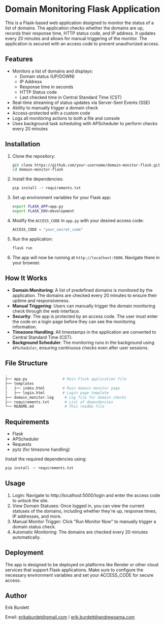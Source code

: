 # Domain Monitoring Flask Application

This is a Flask-based web application designed to monitor the status of a list of domains. The application checks whether the domains are up, records their response time, HTTP status code, and IP address. It updates every 20 minutes and allows for manual triggering of the monitor. The application is secured with an access code to prevent unauthorized access.

## Features

- Monitors a list of domains and displays:
  - Domain status (UP/DOWN)
  - IP Address
  - Response time in seconds
  - HTTP Status code
  - Last checked time in Central Standard Time (CST)
- Real-time streaming of status updates via Server-Sent Events (SSE)
- Ability to manually trigger a domain check
- Access-protected with a custom code
- Logs all monitoring actions to both a file and console
- Uses background task scheduling with APScheduler to perform checks every 20 minutes

## Installation

1. Clone the repository:

    ```bash
    git clone https://github.com/your-username/domain-monitor-flask.git
    cd domain-monitor-flask
    ```

2. Install the dependencies:

    ```bash
    pip install -r requirements.txt
    ```

3. Set up environment variables for your Flask app:

    ```bash
    export FLASK_APP=app.py
    export FLASK_ENV=development
    ```

4. Modify the `ACCESS_CODE` in `app.py` with your desired access code:

    ```python
    ACCESS_CODE = "your_secret_code"
    ```

5. Run the application:

    ```bash
    flask run
    ```

6. The app will now be running at `http://localhost:5000`. Navigate there in your browser.

## How It Works

- **Domain Monitoring**: A list of predefined domains is monitored by the application. The domains are checked every 20 minutes to ensure their uptime and responsiveness. 
- **Manual Triggering**: Users can manually trigger the domain monitoring check through the web interface.
- **Security**: The app is protected by an access code. The user must enter the code on a login page before they can see the monitoring information.
- **Timezone Handling**: All timestamps in the application are converted to Central Standard Time (CST).
- **Background Scheduler**: The monitoring runs in the background using `APScheduler`, ensuring continuous checks even after user sessions.

## File Structure

```bash
.
├── app.py                # Main Flask application file
├── templates
│   ├── index.html        # Main domain monitor page
│   ├── login.html        # Login page template
├── domain_monitor.log     # Log file for domain checks
├── requirements.txt       # List of dependencies
└── README.md              # This readme file
```
## Requirements
- Flask
- APScheduler
- Requests
- pytz (for timezone handling)

Install the required dependencies using:

```bash
pip install -r requirements.txt
```

## Usage
1. Login: Navigate to http://localhost:5000/login and enter the access code to unlock the site.
2. View Domain Statuses: Once logged in, you can view the current statuses of the domains, including whether they're up, response times, IP addresses, and more.
3. Manual Monitor Trigger: Click "Run Monitor Now" to manually trigger a domain status check.
4. Automatic Monitoring: The domains are checked every 20 minutes automatically.

## Deployment
The app is designed to be deployed on platforms like Render or other cloud services that support Flask applications. Make sure to configure the necessary environment variables and set your ACCESS_CODE for secure access.

## Author
Erik Burdett

Email: erikaburdet@gmail.com / erik.burdett@andrewsama.com 
